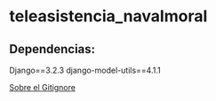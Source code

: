 # teleasistencia_navalmoral

## Dependencias:

Django==3.2.3
django-model-utils==4.1.1





[Sobre el Gitignore](https://djangowaves.com/tips-tricks/gitignore-for-a-django-project/)